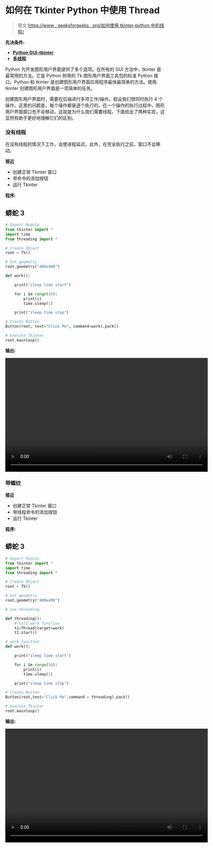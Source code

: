 # 如何在 Tkinter Python 中使用 Thread

> 原文:[https://www . geeksforgeeks . org/如何使用 tkinter-python 中的线程/](https://www.geeksforgeeks.org/how-to-use-thread-in-tkinter-python/)

**先决条件:**

*   [**Python GUI–tkinter**](https://www.geeksforgeeks.org/python-gui-tkinter/)
*   [**多线程**](https://www.geeksforgeeks.org/multithreading-python-set-1/)

Python 为开发图形用户界面提供了多个选项。在所有的 GUI 方法中，tkinter 是最常用的方法。它是 Python 附带的 Tk 图形用户界面工具包的标准 Python 接口。Python 和 tkinter 是创建图形用户界面应用程序最快最简单的方法。使用 tkinter 创建图形用户界面是一项简单的任务。

创建图形用户界面时，需要在后端进行多项工作/操作。假设我们想同时执行 4 个操作。这里的问题是，每个操作都是逐个执行的。在一个操作的执行过程中，图形用户界面窗口也不会移动，这就是为什么我们需要线程。下面给出了两种实现，这显然有助于更好地理解它们的区别。

### 没有线程

在没有线程的情况下工作，会使进程延迟。此外，在完全执行之前，窗口不会移动。

**接近**

*   创建正常 Tkinter 窗口
*   带命令的添加按钮
*   运行 Tkinter

**程序:**

## 蟒蛇 3

```py
# Import Module
from tkinter import *
import time
from threading import *

# Create Object
root = Tk()

# Set geometry
root.geometry("400x400")

def work():

    print("sleep time start")

    for i in range(10):
        print(i)
        time.sleep(1)

    print("sleep time stop")

# Create Button
Button(root, text="Click Me", command=work).pack()

# Execute Tkinter
root.mainloop()
```

**输出:**

<video class="wp-video-shortcode" id="video-527669-1" width="640" height="360" preload="metadata" controls=""><source type="video/mp4" src="https://media.geeksforgeeks.org/wp-content/uploads/20201213175002/FreeOnlineScreenRecorderProject6.mp4?_=1">[https://media.geeksforgeeks.org/wp-content/uploads/20201213175002/FreeOnlineScreenRecorderProject6.mp4](https://media.geeksforgeeks.org/wp-content/uploads/20201213175002/FreeOnlineScreenRecorderProject6.mp4)</video>

### 带螺纹

**接近**

*   创建正常 Tkinter 窗口
*   带线程命令的添加按钮
*   运行 Tkinter

**程序:**

## 蟒蛇 3

```py
# Import Module
from tkinter import *
import time
from threading import *

# Create Object
root = Tk()

# Set geometry
root.geometry("400x400")

# use threading

def threading():
    # Call work function
    t1=Thread(target=work)
    t1.start()

# work function
def work():

    print("sleep time start")

    for i in range(10):
        print(i)
        time.sleep(1)

    print("sleep time stop")

# Create Button
Button(root,text="Click Me",command = threading).pack()

# Execute Tkinter
root.mainloop()
```

**输出:**

<video class="wp-video-shortcode" id="video-527669-2" width="640" height="360" preload="metadata" controls=""><source type="video/mp4" src="https://media.geeksforgeeks.org/wp-content/uploads/20201213175614/FreeOnlineScreenRecorderProject7.mp4?_=2">[https://media.geeksforgeeks.org/wp-content/uploads/20201213175614/FreeOnlineScreenRecorderProject7.mp4](https://media.geeksforgeeks.org/wp-content/uploads/20201213175614/FreeOnlineScreenRecorderProject7.mp4)</video>